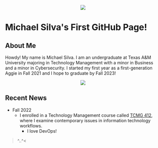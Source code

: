 <p align="center">
  <img src="https://media.giphy.com/media/QtjkpkbIrmNYyeHBCK/giphy.gif">
</p>

# Michael Silva's First GitHub Page!

## About Me

Howdy! My name is Michael Silva. I am an undergraduate at Texas A&M University majoring in Technology Management with a minor in Business and a minor in Cybersecurity. I started my first year as a first-generation Aggie in Fall 2021 and I hope to graduate by Fall 2023!

<p align="center">
  <img src="https://user-images.githubusercontent.com/99063625/189554481-2986159d-2f14-46a6-be85-6f374483844c.png">
</p>

## Recent News

- Fall 2022
   - I enrolled in a Technology Management course called [TCMG 412](https://catalog.tamu.edu/search/?P=TCMG%20412), where I examine contemporary issues in information technology workflows. 
      - I love DevOps!
 

>^..^<
